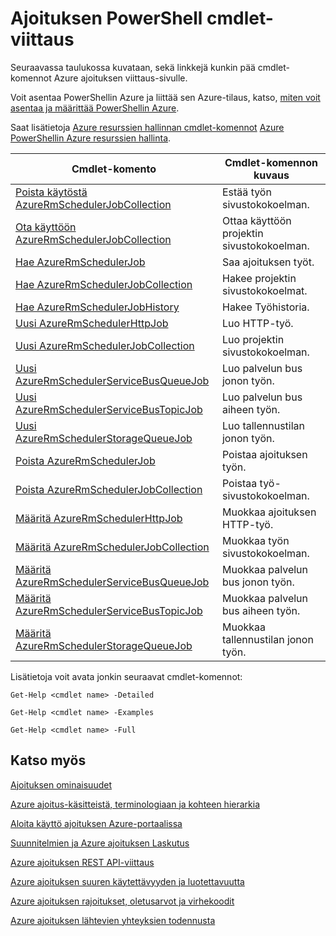 <properties
 pageTitle="Ajoituksen PowerShell cmdlet-viittaus"
 description="Ajoituksen PowerShell cmdlet-viittaus"
 services="scheduler"
 documentationCenter=".NET"
 authors="derek1ee"
 manager="kevinlam1"
 editor=""/>
<tags
 ms.service="scheduler"
 ms.workload="infrastructure-services"
 ms.tgt_pltfrm="na"
 ms.devlang="dotnet"
 ms.topic="article"
 ms.date="08/18/2016"
 ms.author="deli"/>

# <a name="scheduler-powershell-cmdlets-reference"></a>Ajoituksen PowerShell cmdlet-viittaus

Seuraavassa taulukossa kuvataan, sekä linkkejä kunkin pää cmdlet-komennot Azure ajoituksen viittaus-sivulle.

Voit asentaa PowerShellin Azure ja liittää sen Azure-tilaus, katso, [miten voit asentaa ja määrittää PowerShellin Azure](../powershell-install-configure.md). 

Saat lisätietoja [Azure resurssien hallinnan cmdlet-komennot](https://msdn.microsoft.com/library/mt125356\(v=azure.200\).aspx) [Azure PowerShellin Azure resurssien hallinta](../powershell-azure-resource-manager.md).

|Cmdlet-komento|Cmdlet-komennon kuvaus|
|---|---|
[Poista käytöstä AzureRmSchedulerJobCollection](https://msdn.microsoft.com/library/mt490133\(v=azure.200\).aspx) |Estää työn sivustokokoelman. 
[Ota käyttöön AzureRmSchedulerJobCollection](https://msdn.microsoft.com/library/mt490135\(v=azure.200\).aspx) |Ottaa käyttöön projektin sivustokokoelman.
[Hae AzureRmSchedulerJob](https://msdn.microsoft.com/library/mt490125\(v=azure.200\).aspx) |Saa ajoituksen työt.
[Hae AzureRmSchedulerJobCollection](https://msdn.microsoft.com/library/mt490132\(v=azure.200\).aspx) |Hakee projektin sivustokokoelmat.
[Hae AzureRmSchedulerJobHistory](https://msdn.microsoft.com/library/mt490126\(v=azure.200\).aspx) |Hakee Työhistoria.
[Uusi AzureRmSchedulerHttpJob](https://msdn.microsoft.com/library/mt490136\(v=azure.200\).aspx) |Luo HTTP-työ.
[Uusi AzureRmSchedulerJobCollection](https://msdn.microsoft.com/library/mt490141\(v=azure.200\).aspx) |Luo projektin sivustokokoelman.
[Uusi AzureRmSchedulerServiceBusQueueJob](https://msdn.microsoft.com/library/mt490134\(v=azure.200\).aspx) |Luo palvelun bus jonon työn.
[Uusi AzureRmSchedulerServiceBusTopicJob](https://msdn.microsoft.com/library/mt490142\(v=azure.200\).aspx) |Luo palvelun bus aiheen työn.
[Uusi AzureRmSchedulerStorageQueueJob](https://msdn.microsoft.com/library/mt490127\(v=azure.200\).aspx) |Luo tallennustilan jonon työn. 
[Poista AzureRmSchedulerJob](https://msdn.microsoft.com/library/mt490140\(v=azure.200\).aspx) |Poistaa ajoituksen työn.  
[Poista AzureRmSchedulerJobCollection](https://msdn.microsoft.com/library/mt490131\(v=azure.200\).aspx) |Poistaa työ-sivustokokoelman. 
[Määritä AzureRmSchedulerHttpJob](https://msdn.microsoft.com/library/mt490130\(v=azure.200\).aspx) |Muokkaa ajoituksen HTTP-työ.
[Määritä AzureRmSchedulerJobCollection](https://msdn.microsoft.com/library/mt490129\(v=azure.200\).aspx) |Muokkaa työn sivustokokoelman. 
[Määritä AzureRmSchedulerServiceBusQueueJob](https://msdn.microsoft.com/library/mt490143\(v=azure.200\).aspx) |Muokkaa palvelun bus jonon työn.  
[Määritä AzureRmSchedulerServiceBusTopicJob](https://msdn.microsoft.com/library/mt490137\(v=azure.200\).aspx) |Muokkaa palvelun bus aiheen työn. 
[Määritä AzureRmSchedulerStorageQueueJob](https://msdn.microsoft.com/library/mt490128\(v=azure.200\).aspx) |Muokkaa tallennustilan jonon työn.   

Lisätietoja voit avata jonkin seuraavat cmdlet-komennot: 

```
Get-Help <cmdlet name> -Detailed
```
```
Get-Help <cmdlet name> -Examples
```
```
Get-Help <cmdlet name> -Full
```

## <a name="see-also"></a>Katso myös


 [Ajoituksen ominaisuudet](scheduler-intro.md)

 [Azure ajoitus-käsitteistä, terminologiaan ja kohteen hierarkia](scheduler-concepts-terms.md)

 [Aloita käyttö ajoituksen Azure-portaalissa](scheduler-get-started-portal.md)

 [Suunnitelmien ja Azure ajoituksen Laskutus](scheduler-plans-billing.md)

 [Azure ajoituksen REST API-viittaus](https://msdn.microsoft.com/library/mt629143)

 [Azure ajoituksen suuren käytettävyyden ja luotettavuutta](scheduler-high-availability-reliability.md)

 [Azure ajoituksen rajoitukset, oletusarvot ja virhekoodit](scheduler-limits-defaults-errors.md)

 [Azure ajoituksen lähtevien yhteyksien todennusta](scheduler-outbound-authentication.md)
